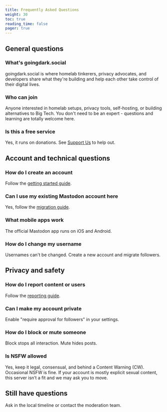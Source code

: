 ```yaml
---
title: Frequently Asked Questions
weight: 30
toc: true
reading_time: false
pager: true
---
```


## General questions

### What's goingdark.social

goingdark.social is where homelab tinkerers, privacy advocates, and developers share what they're building and help each other take control of their digital lives.

### Who can join

Anyone interested in homelab setups, privacy tools, self-hosting, or building alternatives to Big Tech. You don't need to be an expert - questions and learning are totally welcome here.

### Is this a free service

Yes, it runs on donations. See [Support Us](/docs/user/support-us/) to help out.

## Account and technical questions

### How do I create an account

Follow the [getting started guide](/docs/user/getting-started/).

### Can I use my existing Mastodon account here

Yes, follow the [migration guide](/docs/user/migration/).

### What mobile apps work

The official Mastodon app runs on iOS and Android.

### How do I change my username

Usernames can't be changed. Create a new account and migrate followers.

## Privacy and safety

### How do I report content or users

Follow the [reporting guide](reporting/).

### Can I make my account private

Enable "require approval for followers" in your settings.

### How do I block or mute someone

Block stops all interaction. Mute hides posts.

### Is NSFW allowed

Yes, keep it legal, consensual, and behind a Content Warning (CW). Occasional NSFW is fine. If your account is mostly explicit sexual content, this server isn’t a fit and we may ask you to move.

## Still have questions

Ask in the local timeline or contact the moderation team.
